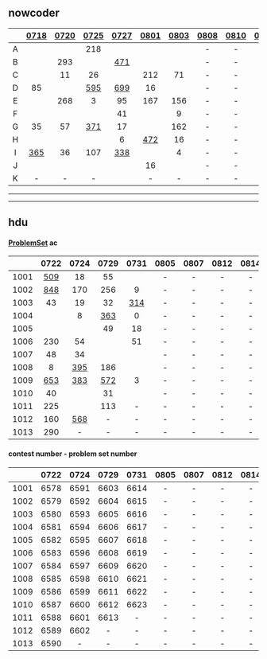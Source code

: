 ## nowcoder

|   | [0718](https://ac.nowcoder.com/acm/contest/881#countdown) | [0720](https://ac.nowcoder.com/acm/contest/882#countdown) | [0725](https://ac.nowcoder.com/acm/contest/883#countdown) | [0727](https://ac.nowcoder.com/acm/contest/884#countdown) |[0801](https://ac.nowcoder.com/acm/contest/885#countdown)|[0803](https://ac.nowcoder.com/acm/contest/886#countdown)| [0808](https://ac.nowcoder.com/acm/contest/887#countdown) | [0810](https://ac.nowcoder.com/acm/contest/888#countdown) | [0815](https://ac.nowcoder.com/acm/contest/889#countdown) | [0817](https://ac.nowcoder.com/acm/contest/890#countdown) |
| :--: | :--: | :--: | :--: | :--: | :--: | :--: | :--: | :--: | :--: | :--: |
|  A   |      |      | 218 |      |      |      | - | - | - | - |
|  B   |      | 293 |      | [471](https://ac.nowcoder.com/acm/contest/884/B) |      |      | - | - | - | - |
|  C   |      |  11  |  26  |      | 212 |  71  | - | - | - | - |
|  D   |  85  |      | [595](https://ac.nowcoder.com/acm/contest/883/D) | [699](https://ac.nowcoder.com/acm/contest/884/D) |  16  |      | - | - | - | - |
|  E   |      | 268 |  3   |  95  | 167  | 156 | - | - | - | - |
|  F   |      |      |      |  41  |      |  9   | - | - | - | - |
|  G   |  35  |  57  | [371](https://ac.nowcoder.com/acm/contest/883/G) |  17  |      | 162 | - | - | - | - |
|  H   |      |      |      |  6   | [472](https://ac.nowcoder.com/acm/contest/885/H) |  16  | - | - | - | - |
|  I   | [365](https://ac.nowcoder.com/acm/contest/881/I) |  36  | 107 | [338](https://ac.nowcoder.com/acm/contest/884/I) |      |  4   | - | - | - | - |
|  J   |      |      |      |      |  16  |      | - | - | - | - |
|  K   |  -   |  -   |  -   |      |  -   |  -   | - | - | - | - |

---

---

## hdu

#### [ProblemSet](http://acm.hdu.edu.cn/listproblem.php?vol=1) ac

|  |  0722   |  0724   |  0729   |  0731   | 0805 | 0807 | 0812 | 0814 | 0819 | 0821 |
| :--: | :-----: | :-----: | :-----: | :-----: | :--: | :--: | :--: | :--: | :--: | :--: |
| 1001 |[509](http://acm.hdu.edu.cn/showproblem.php?pid=6578)  | 18   | 55   |         | - | - | - | - | - | - |
| 1002 |[848](http://acm.hdu.edu.cn/showproblem.php?pid=6579) |170  |256 |  9   | - | - | - | - | - | - |
| 1003 | 43   | 19   | 32   |[314](http://acm.hdu.edu.cn/showproblem.php?pid=6616) | - | - | - | - | - | - |
| 1004 |         |  8   |[363](http://acm.hdu.edu.cn/showproblem.php?pid=6606)  |  0   | - | - | - | - | - | - |
| 1005 |         |         | 49   | 18   | - | - | - | - | - | - |
| 1006 |230  | 54  |         | 51  | - | - | - | - | - | - |
| 1007 | 48   | 34   |         |         | - | - | - | - | - | - |
| 1008 |  8   |[395](http://acm.hdu.edu.cn/showproblem.php?pid=6598)  |186  |         | - | - | - | - | - | - |
| 1009 |[653](http://acm.hdu.edu.cn/showproblem.php?pid=6586)  |[383](http://acm.hdu.edu.cn/showproblem.php?pid=6599) |[572](http://acm.hdu.edu.cn/showproblem.php?pid=6610)  |  3   | - | - | - | - | - | - |
| 1010 | 40   |         | 31  |         | - | - | - | - | - | - |
| 1011 |225  |         |113  |    -    | - | - | - | - | - | - |
| 1012 |160  |[568](http://acm.hdu.edu.cn/showproblem.php?pid=6602) |    -    |    -    | - | - | - | - | - | - |
| 1013 |290  |    -    |    -    |    -    | - | - | - | - | - | - |

#### contest number - problem set number

|  |  0722   |  0724   |  0729   |  0731   | 0805 | 0807 | 0812 | 0814 | 0819 | 0821 |
| :--: | :-----: | :-----: | :-----: | :-----: | :--: | :--: | :--: | :--: | :--: | :--: |
| 1001 | 6578 | 6591 | 6603 | 6614 | - | - | - | - | - | - |
| 1002 | 6579 | 6592 | 6604 | 6615 | - | - | - | - | - | - |
| 1003 | 6580 | 6593 | 6605 | 6616 | - | - | - | - | - | - |
| 1004 | 6581 | 6594 | 6606 | 6617 | - | - | - | - | - | - |
| 1005 | 6582 | 6595 | 6607 | 6618 | - | - | - | - | - | - |
| 1006 | 6583 | 6596 | 6608 | 6619 | - | - | - | - | - | - |
| 1007 | 6584 | 6597 | 6609 | 6620 | - | - | - | - | - | - |
| 1008 | 6585 | 6598 | 6610 | 6621 | - | - | - | - | - | - |
| 1009 | 6586 | 6599 | 6611 | 6622 | - | - | - | - | - | - |
| 1010 | 6587 | 6600 | 6612 | 6623 | - | - | - | - | - | - |
| 1011 | 6588 | 6601 | 6613 |    -    | - | - | - | - | - | - |
| 1012 | 6589 | 6602 |    -    |    -    | - | - | - | - | - | - |
| 1013 | 6590 |    -    |    -    |    -    | - | - | - | - | - | - |
